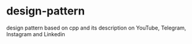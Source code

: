 # design-pattern
design pattern based on cpp and its description on YouTube, Telegram, Instagram and Linkedin
